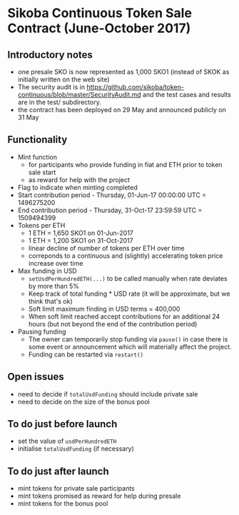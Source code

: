 # Sikoba Continuous Token Sale Contract (June-October 2017)

## Introductory notes

* one presale SKO is now represented as 1,000 SKO1 (instead of SKOK as initially written on the web site)
* The security audit is in https://github.com/sikoba/token-continuous/blob/master/SecurityAudit.md and the test cases and results are in the test/ subdirectory.
* the contract has been deployed on 29 May and announced publicly on 31 May

## Functionality

* Mint function
  * for participants who provide funding in fiat and ETH prior to token sale start
  * as reward for help with the project
* Flag to indicate when minting completed
* Start contribution period - Thursday, 01-Jun-17 00:00:00 UTC = 1496275200
* End contribution period - Thursday, 31-Oct-17 23:59:59 UTC = 1509494399
* Tokens per ETH
  * 1 ETH = 1,650 SKO1 on 01-Jun-2017
  * 1 ETH = 1,200 SKO1 on 31-Oct-2017
  * linear decline of number of tokens per ETH over time
  * correponds to a continuous and (slightly) accelerating token price increase over time 
* Max funding in USD
  * `setUsdPerHundredETH(...)` to be called manually when rate deviates by more than 5%
  * Keep track of total funding * USD rate (it will be approximate, but we think that's ok)
  * Soft limit maximum finding in USD terms = 400,000
  * When soft limit reached accept contributions for an additional 24 hours (but not beyond the end of the contribution period)
* Pausing funding
  * The owner can temporarily stop funding via `pause()` in case there is some event or announcement which will materially affect the project.
  * Funding can be restarted via `restart()`

## Open issues

* need to decide if `totalUsdFunding` should include private sale
* need to decide on the size of the bonus pool

## To do just before launch  
  
* set the value of `usdPerHundredETH`
* initialise `totalUsdFunding` (if necessary)

## To do just after launch

* mint tokens for private sale participants
* mint tokens promised as reward for help during presale
* mint tokens for the bonus pool
